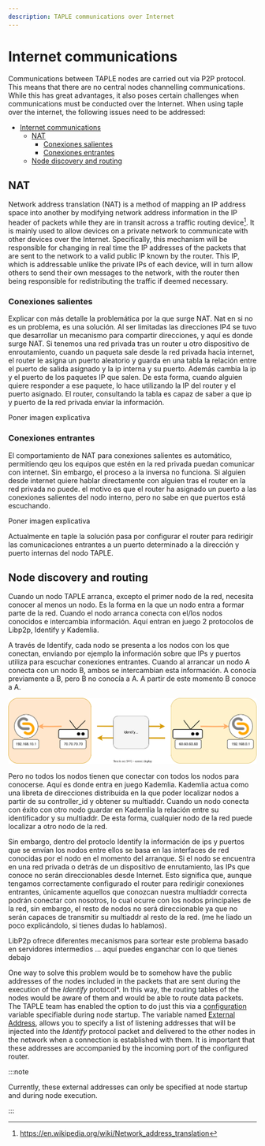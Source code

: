 ```yaml
---
description: TAPLE communications over Internet
---
```


# Internet communications

Communications between TAPLE nodes are carried out via P2P protocol. This means that there are no central nodes channelling communications. While this has great advantages, it also poses certain challenges when communications must be conducted over the Internet. When using taple over the internet, the following issues need to be addressed:
- [Internet communications](#internet-communications)
  - [NAT](#nat)
    - [Conexiones salientes](#conexiones-salientes)
    - [Conexiones entrantes](#conexiones-entrantes)
  - [Node discovery and routing](#node-discovery-and-routing)

## NAT

Network address translation (NAT) is a method of mapping an IP address space into another by modifying network address information in the IP header of packets while they are in transit across a traffic routing device[^1]. It is mainly used to allow devices on a private network to communicate with other devices over the Internet. Specifically, this mechanism will be responsible for changing in real time the IP addresses of the packets that are sent to the network to a valid public IP known by the router. This IP, which is addressable unlike the private IPs of each device, will in turn allow others to send their own messages to the network, with the router then being responsible for redistributing the traffic if deemed necessary.

[^1]: https://en.wikipedia.org/wiki/Network_address_translation

### Conexiones salientes

Explicar con más detalle la problemática por la que surge NAT. Nat en si no es un problema, es una solución. Al ser limitadas las direcciones IP4 se tuvo que desarrollar un mecanismo para compartir direcciones, y aquí es donde surge NAT. Si tenemos una red privada tras un router u otro dispositivo de enroutamiento, cuando un paqueta sale desde la red privada hacia internet, el router le asigna un puerto aleatorio y guarda en una tabla la relación entre el puerto de salida asignado y la ip interna y su puerto. Además cambia la ip y el puerto de los paquetes IP que salen. De esta forma, cuando alguien quiere responder a ese paquete, lo hace utilizando la IP del router y el puerto asignado. El router, consultando la tabla es capaz de saber a que ip y puerto de la red privada enviar la información. 

Poner imagen explicativa

### Conexiones entrantes

El comportamiento de NAT para conexiones salientes es automático, permitiendo qeu los equipos que estén en la red privada puedan comunicar con internet. Sin embargo, el proceso a la inversa no funciona. Si alguien desde internet quiere hablar directamente con alguien tras el router en la red privada no puede. el motivo es que el router ha asignado un puerto a las conexiones salientes del nodo interno, pero no sabe en que puertos está escuchando. 

Poner imagen explicativa

Actualmente en taple la solución pasa por configurar el router para redirigir las comunicaciones entrantes a un puerto determinado a la dirección y puerto internas del nodo TAPLE. 

## Node discovery and routing 
Cuando un nodo TAPLE arranca, excepto el primer nodo de la red, necesita conocer al menos un nodo. Es la forma en la que un nodo entra a formar parte de la red. Cuando el nodo arranca conecta con el/los nodos conocidos e intercambia información. Aquí entran en juego 2 protocolos de Libp2p, Identify y Kademlia. 

A través de Identify, cada nodo se presenta a los nodos con los que conectan, enviando por ejemplo la información sobre que IPs y puertos utiliza para escuchar conexiones entrantes. Cuando al arrancar un nodo A conecta con un nodo B, ambos se intercambian esta información. A conocía previamente a B, pero B no conocía a A. A partir de este momento B conoce a A. 

![smart-contracts-life-cycle](../img/nat-resolve.svg)

Pero no todos los nodos tienen que conectar con todos los nodos para conocerse. Aquí es donde entra en juego Kademlia. Kademlia actua como una libreta de direcciones distribuida en la que poder localizar nodos a partir de su controller_id y obtener su multiaddr. Cuando un nodo conecta con éxito con otro nodo guardar en Kademlia la relación entre su identificador y su multiaddr. De esta forma, cualquier nodo de la red puede localizar a otro nodo de la red.

Sin embargo, dentro del protoclo Identify la información de ips y puertos que se envían los nodos entre ellos se basa en las interfaces de red conocidas por el nodo en el momento del arranque. Si el nodo se encuentra en una red privada o detrás de un dispositivo de enrutamiento, las IPs que conoce no serán direccionables desde Internet. Esto significa que, aunque tengamos correctamente configurado el router para redirigir conexiones entrantes, únicamente aquellos que conozcan nuestra multiaddr correcta podrán conectar con nosotros, lo cual ocurre con los nodos principales de la red, sin embargo, el resto de nodos no será direccionable ya que no serán capaces de transmitir su multiaddr al resto de la red. (me he liado un poco explicándolo, si tienes dudas lo hablamos).

LibP2p ofrece diferentes mecanismos para sortear este problema basado en servidores intermedios ... aquí puedes enganchar con lo que tienes debajo

One way to solve this problem would be to somehow have the public addresses of the nodes included in the packets that are sent during the execution of the *Identify* protocol*. In this way, the routing tables of the nodes would be aware of them and would be able to route data packets. The TAPLE team has enabled the option to do just this via a [configuration](./client-config.md) variable specifiable during node startup. The variable named [External Address](./client-config.md#external-address), allows you to specify a list of listening addresses that will be injected into the *Identify* protocol packet and delivered to the other nodes in the network when a connection is established with them. It is important that these addresses are accompanied by the incoming port of the configured router.

:::note

Currently, these external addresses can only be specified at node startup and during node execution.

:::
